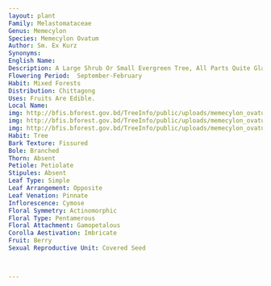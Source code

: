 ```yaml
---
layout: plant
Family: Melastomataceae
Genus: Memecylon
Species: Memecylon Ovatum
Author: Sm. Ex Kurz
Synonyms: 
English Name: 
Description: A Large Shrub Or Small Evergreen Tree, All Parts Quite Glabrous, The Branchlets Terete, Bark Dark Coloured, Rough. Leaves Oval To Oblong-lanceolate, Tapering In A Short Petiole, Bluntish To Bluntish-acuminate, Sometimes Almost Notched, Usually 5-8 Cm Long, Sometimes Longer, Entire, Coriaceous, Without Any Lateral Nerve Or Vein, Glossy Above, Quite Glabrous. Flowers Small, Blue, On Rather Short But Slender Terete Pedicels, Forming A Umbellate On The Knob-like Thickened Apex Of The Ultimate Ramifications And Collected Into Short Peduncled Compound Umbels, Arising Solitary Or By 2-3 From Above The Scars Of The Fallen Leaves, Or From The Older Branches, Peduncles Short, 4-angular. Calyx Bell-shaped, Lamellate Nerved Within, The Limb Truncate And Obsoletely Denticulate. Petals 4, Ovate, Acute. Stamens 8, Long Exserted, Filaments Filiform, Anther Cells Opening By Longitudinal Slits. Ovary 1-celled, Adnate To The Calyx, Ovules Several On A Central Free Placenta, Styles Filiform. Fruit A Berry, Globular, The Size Of A Pea, Bluish-black When Ripe, Usually 1-seeded, Crowned By The Calyx Limb, The Disk Radiately 8-lamellate.
Flowering Period:  September-February
Habit: Mixed Forests
Distribution: Chittagong
Uses: Fruits Are Edible.
Local Name: 
img: http://bfis.bforest.gov.bd/TreeInfo/public/uploads/memecylon_ovatum.jpg
img: http://bfis.bforest.gov.bd/TreeInfo/public/uploads/memecylon_ovatum1.jpg
img: http://bfis.bforest.gov.bd/TreeInfo/public/uploads/memecylon_ovatum2.jpg
Habit: Tree
Bark Texture: Fissured
Bole: Branched
Thorn: Absent
Petiole: Petiolate
Stipules: Absent
Leaf Type: Simple
Leaf Arrangement: Opposite
Leaf Venation: Pinnate
Inflorescence: Cymose
Floral Symmetry: Actinomorphic
Floral Type: Pentamerous
Floral Attachment: Gamopetalous
Corolla Aestivation: Imbricate
Fruit: Berry
Sexual Reproductive Unit: Covered Seed



---
```


